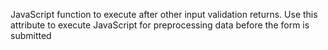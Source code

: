 JavaScript function to execute after other input validation returns. Use this attribute to
execute JavaScript for preprocessing data before the form is submitted
